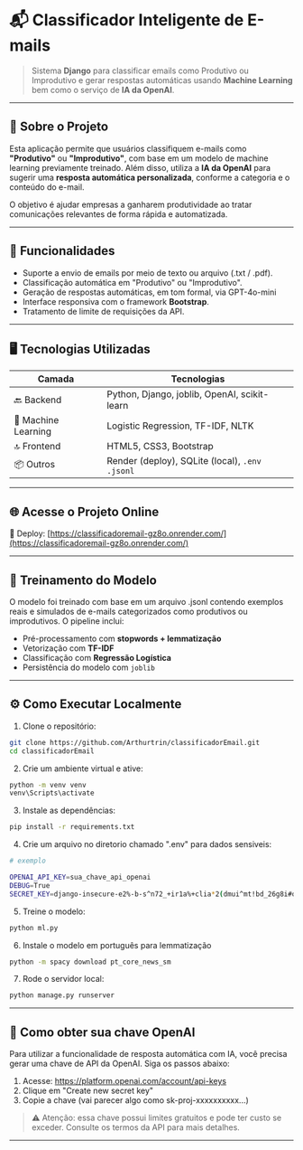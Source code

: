 # 📬 Classificador Inteligente de E-mails

> Sistema **Django** para classificar emails como Produtivo ou Improdutivo e gerar respostas automáticas usando **Machine Learning** bem como o serviço de **IA da OpenAI**.
---

## 📌 Sobre o Projeto

Esta aplicação permite que usuários classifiquem e-mails como **"Produtivo"** ou **"Improdutivo"**, com base em um modelo de machine learning previamente treinado. Além disso, utiliza a **IA da OpenAI** para sugerir uma **resposta automática personalizada**, conforme a categoria e o conteúdo do e-mail.

O objetivo é ajudar empresas a ganharem produtividade ao tratar comunicações relevantes de forma rápida e automatizada.

---

## 🎯 Funcionalidades

- Suporte a envio de emails por meio de texto ou arquivo (.txt / .pdf).
- Classificação automática em "Produtivo" ou "Improdutivo".
- Geração de respostas automáticas, em tom formal, via GPT-4o-mini
- Interface responsiva com o framework **Bootstrap**.
- Tratamento de limite de requisições da API.

---

## 🖥️ Tecnologias Utilizadas

| Camada | Tecnologias |
|--------|-------------|
| 🔙 Backend | Python, Django, joblib, OpenAI, scikit-learn |
| 🔮 Machine Learning | Logistic Regression, TF-IDF, NLTK |
| 🔝 Frontend | HTML5, CSS3, Bootstrap |
| 📦 Outros | Render (deploy), SQLite (local), `.env` `.jsonl`|

---

## 🌐 Acesse o Projeto Online

🔗 Deploy: [https://classificadoremail-gz8o.onrender.com/](https://classificadoremail-gz8o.onrender.com/)

---

## 🧠 Treinamento do Modelo

O modelo foi treinado com base em um arquivo .jsonl contendo exemplos reais e simulados de e-mails categorizados como produtivos ou improdutivos. O pipeline inclui:

- Pré-processamento com **stopwords + lemmatização**
- Vetorização com **TF-IDF**
- Classificação com **Regressão Logística**
- Persistência do modelo com `joblib`

---

## ⚙️ Como Executar Localmente

1. Clone o repositório:

```bash
git clone https://github.com/Arthurtrin/classificadorEmail.git
cd classificadorEmail
```

2. Crie um ambiente virtual e ative:

```bash
python -m venv venv
venv\Scripts\activate     
```

3. Instale as dependências:

```bash
pip install -r requirements.txt
```

4. Crie um arquivo no diretorio chamado ".env" para dados sensiveis:

```bash
# exemplo

OPENAI_API_KEY=sua_chave_api_openai
DEBUG=True
SECRET_KEY=django-insecure-e2%-b-s^n72_+ir1a%+clia*2(dmui^mt!bd_26g8i#qmm(tk%

```

5. Treine o modelo:

```bash
python ml.py
```

6. Instale o modelo em português para lemmatização

```bash
python -m spacy download pt_core_news_sm
```

7. Rode o servidor local:

```bash
python manage.py runserver
```

---

## 🔑 Como obter sua chave OpenAI

Para utilizar a funcionalidade de resposta automática com IA, você precisa gerar uma chave de API da OpenAI. Siga os passos abaixo:

1. Acesse: https://platform.openai.com/account/api-keys
2. Clique em "Create new secret key"
3. Copie a chave (vai parecer algo como sk-proj-xxxxxxxxxx...)

> ⚠️ Atenção: essa chave possui limites gratuitos e pode ter custo se exceder. Consulte os termos da API para mais detalhes.

---
